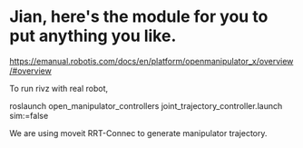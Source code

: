 # Jian, here's the module for you to put anything you like.
https://emanual.robotis.com/docs/en/platform/openmanipulator_x/overview/#overview

To run rivz with real robot,

roslaunch open_manipulator_controllers joint_trajectory_controller.launch sim:=false

We are using moveit RRT-Connec to generate manipulator trajectory.
